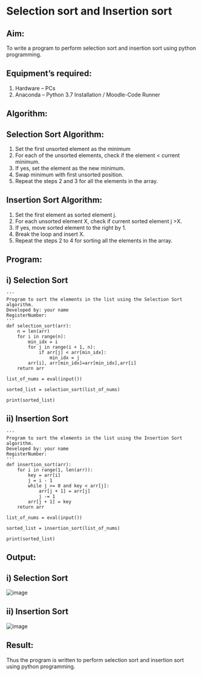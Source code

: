 # Selection sort and Insertion sort
## Aim:
To write a program to perform selection sort and insertion sort using python programming.
## Equipment’s required:
1.	Hardware – PCs
2.	Anaconda – Python 3.7 Installation / Moodle-Code Runner
## Algorithm:
## Selection Sort Algorithm:
1.	Set the first unsorted element as the minimum
2.	For each of the unsorted elements, check if the element < current minimum.
3.	If yes, set the element as the new minimum.
4.	Swap minimum with first unsorted position.
5.	Repeat the steps 2 and 3 for all the elements in the array.
## Insertion Sort Algorithm:
1.	Set the first element as sorted element j.
2.	For each unsorted element X, check if current sorted element j >X.
3.	If yes, move sorted element to the right by 1.
4.	Break the loop and insert X.
5.	Repeat the steps 2 to 4 for sorting all the elements in the array.
## Program:
## i) Selection Sort
```
''' 
Program to sort the elements in the list using the Selection Sort algorithm.
Developed by: your name
RegisterNumber: 
'''
def selection_sort(arr):
    n = len(arr)
    for i in range(n):
        min_idx = i
        for j in range(i + 1, n):
            if arr[j] < arr[min_idx]:
                min_idx = j
        arr[i], arr[min_idx]=arr[min_idx],arr[i]
    return arr

list_of_nums = eval(input())

sorted_list = selection_sort(list_of_nums)

print(sorted_list)
```
## ii)	Insertion Sort
```
''' 
Program to sort the elements in the list using the Insertion Sort algorithm.
Developed by: your name
RegisterNumber: 
'''
def insertion_sort(arr):
    for i in range(1, len(arr)):
        key = arr[i]
        j = i - 1
        while j >= 0 and key < arr[j]:
            arr[j + 1] = arr[j]
            j -= 1
        arr[j + 1] = key
    return arr

list_of_nums = eval(input())

sorted_list = insertion_sort(list_of_nums)

print(sorted_list)
```
## Output:

## i) Selection Sort
![image](https://github.com/Darkwebnew/Sorting-Algorithm/assets/143114486/9c5f341d-a482-4e12-9259-9a575f694594)

## ii)	Insertion Sort
![image](https://github.com/Darkwebnew/Sorting-Algorithm/assets/143114486/33ba2470-72cc-4f72-b07f-529cfce2124b)

## Result:
Thus the program is written to perform selection sort and insertion sort using python programming.
